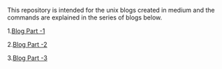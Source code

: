 This repository is intended for the unix blogs created in medium and the commands are explained in the  series of blogs below.


1.[Blog Part -1](https://medium.com/@sangeerththan.15/linux-commands-for-developers-i-6264d22457d1)


2.[Blog Part -2](https://medium.com/@sangeerththan.15/linux-commands-for-developers-ii-f0b06b7ec622)


3.[Blog Part -3](https://medium.com/@sangeerththan.15/linux-commands-for-developers-iii-3696ef492a1a)
